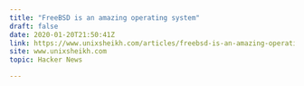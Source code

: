 ```yaml
---
title: "FreeBSD is an amazing operating system"
draft: false
date: 2020-01-20T21:50:41Z
link: https://www.unixsheikh.com/articles/freebsd-is-an-amazing-operating-system.html?utm_medium=RSS&utm_source=hune
site: www.unixsheikh.com
topic: Hacker News  

---
```

